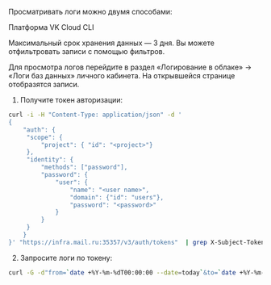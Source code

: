 Просматривать логи можно двумя способами:

<tabs>
<tablist>
<tab>Платформа VK Cloud</tab>
<tab>CLI</tab>
</tablist>
<tabpanel>

Максимальный срок хранения данных — 3 дня. Вы можете отфильтровать записи с помощью фильтров.

Для просмотра логов перейдите в раздел «Логирование в облаке» → «Логи баз данных» личного кабинета. На открывшейся странице отобразятся записи.

</tabpanel>
<tabpanel>

1. Получите токен авторизации:

```bash
curl -i -H "Content-Type: application/json" -d '
{
    "auth": {
   	 "scope": {
   		 "project": { "id": "<project>"}
   	 },
   	 "identity": {
   		 "methods": ["password"],
   		 "password": {
   			 "user": {
   				 "name": "<user name>",
   				 "domain": {"id": "users"},
   				 "password": "<password>"
   			 }
   		 }
   	 }
    }
}' "https://infra.mail.ru:35357/v3/auth/tokens"  | grep X-Subject-Token | cut -d " " -f2 > token
```

2. Запросите логи по токену:

```bash
curl -G -d"from=`date +%Y-%m-%dT00:00:00 --date=today`&to=`date +%Y-%m-%dT00:00:00 --date=tomorrow`" 'https://mcs.mail.ru/cloudlogs/v1/logs' -H "X-Auth-Token: `cat token`"
```

</tabpanel>
</tabs>
